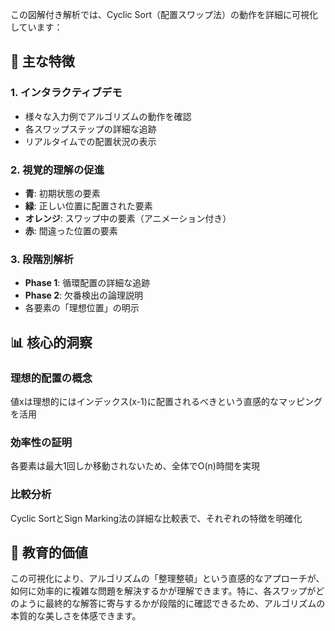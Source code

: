 この図解付き解析では、Cyclic Sort（配置スワップ法）の動作を詳細に可視化しています：

## 🔄 主な特徴

### **1. インタラクティブデモ**

- 様々な入力例でアルゴリズムの動作を確認
- 各スワップステップの詳細な追跡
- リアルタイムでの配置状況の表示

### **2. 視覚的理解の促進**

- **青**: 初期状態の要素
- **緑**: 正しい位置に配置された要素
- **オレンジ**: スワップ中の要素（アニメーション付き）
- **赤**: 間違った位置の要素

### **3. 段階別解析**

- **Phase 1**: 循環配置の詳細な追跡
- **Phase 2**: 欠番検出の論理説明
- 各要素の「理想位置」の明示

## 📊 核心的洞察

### **理想的配置の概念**

値xは理想的にはインデックス(x-1)に配置されるべきという直感的なマッピングを活用

### **効率性の証明**

各要素は最大1回しか移動されないため、全体でO(n)時間を実現

### **比較分析**

Cyclic SortとSign Marking法の詳細な比較表で、それぞれの特徴を明確化

## 🎯 教育的価値

この可視化により、アルゴリズムの「整理整頓」という直感的なアプローチが、如何に効率的に複雑な問題を解決するかが理解できます。特に、各スワップがどのように最終的な解答に寄与するかが段階的に確認できるため、アルゴリズムの本質的な美しさを体感できます。
